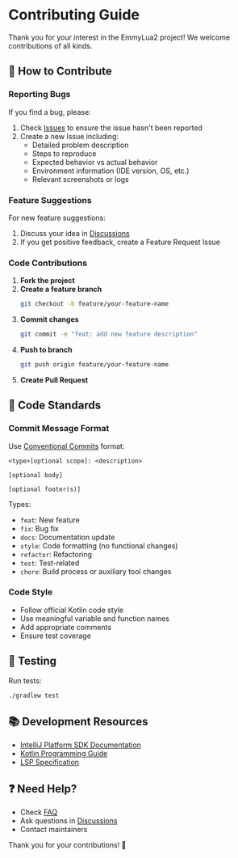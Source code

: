 # Contributing Guide

Thank you for your interest in the EmmyLua2 project! We welcome contributions of all kinds.

## 🚀 How to Contribute

### Reporting Bugs

If you find a bug, please:

1. Check [Issues](https://github.com/CppCXY/Intellij-EmmyLua2/issues) to ensure the issue hasn't been reported
2. Create a new Issue including:
   - Detailed problem description
   - Steps to reproduce
   - Expected behavior vs actual behavior
   - Environment information (IDE version, OS, etc.)
   - Relevant screenshots or logs

### Feature Suggestions

For new feature suggestions:

1. Discuss your idea in [Discussions](https://github.com/CppCXY/Intellij-EmmyLua2/discussions)
2. If you get positive feedback, create a Feature Request Issue

### Code Contributions

1. **Fork the project**
2. **Create a feature branch**
   ```bash
   git checkout -b feature/your-feature-name
   ```
3. **Commit changes**
   ```bash
   git commit -m "feat: add new feature description"
   ```
4. **Push to branch**
   ```bash
   git push origin feature/your-feature-name
   ```
5. **Create Pull Request**

## 📝 Code Standards

### Commit Message Format

Use [Conventional Commits](https://www.conventionalcommits.org/) format:

```
<type>[optional scope]: <description>

[optional body]

[optional footer(s)]
```

Types:
- `feat`: New feature
- `fix`: Bug fix
- `docs`: Documentation update
- `style`: Code formatting (no functional changes)
- `refactor`: Refactoring
- `test`: Test-related
- `chore`: Build process or auxiliary tool changes

### Code Style

- Follow official Kotlin code style
- Use meaningful variable and function names
- Add appropriate comments
- Ensure test coverage

## 🧪 Testing

Run tests:

```bash
./gradlew test
```

## 📚 Development Resources

- [IntelliJ Platform SDK Documentation](https://plugins.jetbrains.com/docs/intellij/)
- [Kotlin Programming Guide](https://kotlinlang.org/docs/)
- [LSP Specification](https://microsoft.github.io/language-server-protocol/)

## ❓ Need Help?

- Check [FAQ](docs/faq.md)
- Ask questions in [Discussions](https://github.com/CppCXY/Intellij-EmmyLua2/discussions)
- Contact maintainers

Thank you for your contributions! 🎉
